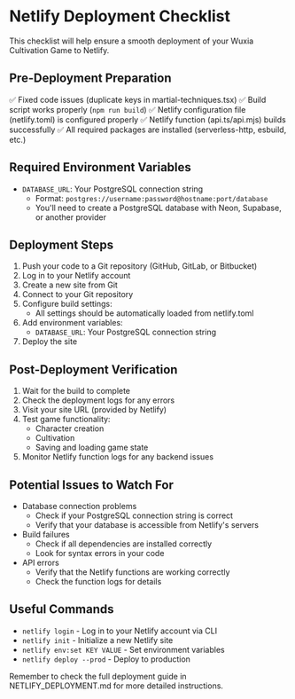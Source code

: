 # Netlify Deployment Checklist

This checklist will help ensure a smooth deployment of your Wuxia Cultivation Game to Netlify.

## Pre-Deployment Preparation

✅ Fixed code issues (duplicate keys in martial-techniques.tsx)
✅ Build script works properly (`npm run build`)
✅ Netlify configuration file (netlify.toml) is configured properly
✅ Netlify function (api.ts/api.mjs) builds successfully
✅ All required packages are installed (serverless-http, esbuild, etc.)

## Required Environment Variables

- `DATABASE_URL`: Your PostgreSQL connection string
  - Format: `postgres://username:password@hostname:port/database`
  - You'll need to create a PostgreSQL database with Neon, Supabase, or another provider

## Deployment Steps

1. Push your code to a Git repository (GitHub, GitLab, or Bitbucket)
2. Log in to your Netlify account
3. Create a new site from Git
4. Connect to your Git repository
5. Configure build settings:
   - All settings should be automatically loaded from netlify.toml
6. Add environment variables:
   - `DATABASE_URL`: Your PostgreSQL connection string
7. Deploy the site

## Post-Deployment Verification

1. Wait for the build to complete
2. Check the deployment logs for any errors
3. Visit your site URL (provided by Netlify)
4. Test game functionality:
   - Character creation
   - Cultivation
   - Saving and loading game state
5. Monitor Netlify function logs for any backend issues

## Potential Issues to Watch For

- Database connection problems
  - Check if your PostgreSQL connection string is correct
  - Verify that your database is accessible from Netlify's servers
- Build failures
  - Check if all dependencies are installed correctly
  - Look for syntax errors in your code
- API errors
  - Verify that the Netlify functions are working correctly
  - Check the function logs for details

## Useful Commands

- `netlify login` - Log in to your Netlify account via CLI
- `netlify init` - Initialize a new Netlify site
- `netlify env:set KEY VALUE` - Set environment variables
- `netlify deploy --prod` - Deploy to production

Remember to check the full deployment guide in NETLIFY_DEPLOYMENT.md for more detailed instructions.
